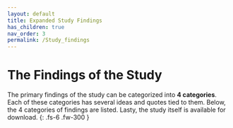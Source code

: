 ```yaml
---
layout: default
title: Expanded Study Findings
has_children: true
nav_order: 3
permalink: /Study_findings
---
```


# The Findings of the Study

The primary findings of the study can be categorized into **4 categories**. Each of these categories has several ideas and quotes tied to them. Below, the 4 categories of findings are listed. Lasty, the study itself is available for download.
{: .fs-6 .fw-300 }